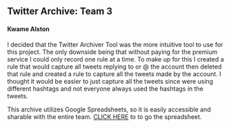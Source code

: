 ## Twitter Archive: Team 3
#### Kwame Alston
 
 I decided that the Twitter Archiver Tool was the more intuitive tool to use for this project. The only downside being that without paying for the premium service I could only record one rule at a time.  To make up for this I created a rule that would capture all tweets replying to or @ the account then deleted that rule and created a rule to capture all the tweets made by the account. I thought it would be easier to just capture all the tweets since were using different hashtags and not everyone always used the hashtags in the tweets. 

This archive utilizes Google Spreadsheets, so it is easily accessible and sharable with the entire team. [CLICK HERE](https://docs.google.com/spreadsheets/d/1L9OJUv1eAg6Gv2UgyUjKsVSZ8qqwpabv6e5X8SQDjWs/edit?usp=sharing) to to go the spreadsheet.
